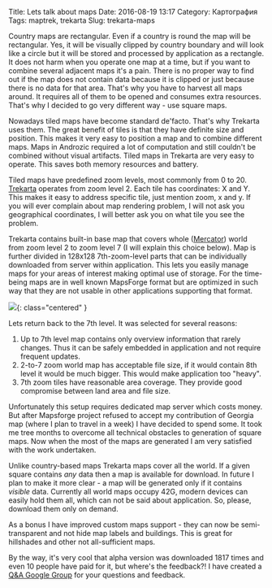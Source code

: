 Title: Lets talk about maps
Date: 2016-08-19 13:17
Category: Картография
Tags: maptrek, trekarta
Slug: trekarta-maps

Country maps are rectangular. Even if a country is round the map will be rectangular. Yes, it will be visually clipped by country boundary and will look like a circle but it will be stored and processed by application as a rectangle. It does not harm when you operate one map at a time, but if you want to combine several adjacent maps it's a pain. There is no proper way to find out if the map does not contain data because it is clipped or just because there is no data for that area. That's why you have to harvest all maps around. It requires all of them to be opened and consumes extra resources. That's why I decided to go very different way - use square maps.

Nowadays tiled maps have become standard de'facto. That's why Trekarta uses them. The great benefit of tiles is that they have definite size and position. This makes it very easy to position a map and to combine different maps. Maps in Androzic required a lot of computation and still couldn't be combined without visual artifacts. Tiled maps in Trekarta are very easy to operate. This saves both memory resources and battery.

Tiled maps have predefined zoom levels, most commonly from 0 to 20. [Trekarta](https://trekarta.info/) operates from zoom level 2. Each tile has coordinates: X and Y. This makes it easy to address specific tile, just mention zoom, x and y. If you will ever complain about map rendering problem, I will not ask you geographical coordinates, I will better ask you on what tile you see the problem.

Trekarta contains built-in base map that covers whole ([Mercator](https://en.wikipedia.org/wiki/Mercator_projection)) world from zoom level 2 to zoom level 7 (I will explain this choice below). Map is further divided in 128x128 7th-zoom-level parts that can be individually downloaded from server within application. This lets you easily manage maps for your areas of interest making optimal use of storage. For the time-being maps are in well known MapsForge format but are optimized in such way that they are not usable in other applications supporting that format.

![]({attach}trekarta-maps.png){: class="centered" }

Lets return back to the 7th level. It was selected for several reasons:

1. Up to 7th level map contains only overview information that rarely changes. Thus it can be safely embedded in application and not require frequent updates.
2. 2-to-7 zoom world map has acceptable file size, if it would contain 8th level it would be much bigger. This would make application too "heavy".
3. 7th zoom tiles have reasonable area coverage. They provide good compromise between land area and file size.

Unfortunately this setup requires dedicated map server which costs money. But after Mapsforge project refused to accept my contribution of Georgia map (where I plan to travel in a week) I have decided to spend some. It took me tree months to overcome all technical obstacles to generation of square maps. Now when the most of the maps are generated I am very satisfied with the work undertaken.

Unlike country-based maps Trekarta maps cover all the world. If a given square contains _any_ data then a map is available for download. In future I plan to make it more clear - a map will be generated only if it contains _visible_ data. Currently all world maps occupy 42G, modern devices can easily hold them all, which can not be said about application. So, please, download them only on demand.

As a bonus I have improved custom maps support - they can now be semi-transparent and not hide map labels and buildings. This is great for hillshades and other not all-sufficient maps.

By the way, it's very cool that alpha version was downloaded 1817 times and even 10 people have paid for it, but where's the feedback?! I have created a [Q&A Google Group](https://groups.google.com/d/forum/trekarta) for your questions and feedback.
